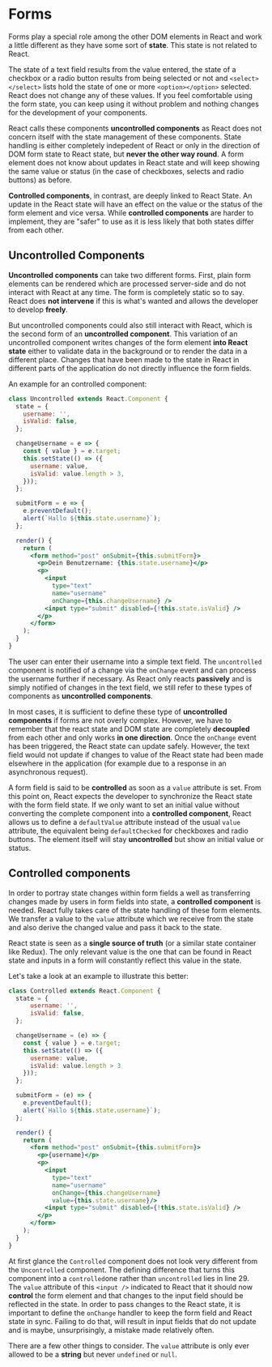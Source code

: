 # Forms

Forms play a special role among the other DOM elements in React and work a little different as they have some sort of **state**. This state is not related to React.

The state of a text field results from the value entered, the state of a checkbox or a radio button results from being selected or not and `<select></select>` lists hold the state of one or more `<option></option>` selected. React does not change any of these values. If you feel comfortable using the form state, you can keep using it without problem and nothing changes for the development of your components.

React calls these components **uncontrolled components** as React does not concern itself with the state management of these components. State handling is either completely indepedent of React or only in the direction of DOM form state to React state, but **never the other way round**. A form element does not know about updates in React state and will keep showing the same value or status \(in the case of checkboxes, selects and radio buttons\) as before.

**Controlled components**, in contrast, are deeply linked to React State. An update in the React state will have an effect on the value or the status of the form element and vice versa. While **controlled components** are harder to implement, they are "safer" to use as it is less likely that both states differ from each other.

## Uncontrolled Components

**Uncontrolled components** can take two different forms. First, plain form elements can be rendered which are processed server-side and do not interact with React at any time. The form is completely static so to say. React does **not intervene** if this is what's wanted and allows the developer to develop **freely**.

But uncontrolled components could also still interact with React, which is the second form of an **uncontrolled component**. This variation of an uncontrolled component writes changes of the form element **into React state** either to validate data in the background or to render the data in a different place. Changes that have been made to the state in React in different parts of the application do not directly influence the form fields.

An example for an controlled component:

```jsx
class Uncontrolled extends React.Component {
  state = {
    username: '',
    isValid: false,
  };

  changeUsername = e => {
    const { value } = e.target;
    this.setState(() => ({
      username: value,
      isValid: value.length > 3,
    }));
  };

  submitForm = e => {
    e.preventDefault();
    alert(`Hallo ${this.state.username}`);
  };

  render() {
    return (
      <form method="post" onSubmit={this.submitForm}>
        <p>Dein Benutzername: {this.state.username}</p>
        <p>
          <input 
            type="text" 
            name="username" 
            onChange={this.changeUsername} />
          <input type="submit" disabled={!this.state.isValid} />
        </p>
      </form>
    );
  }
}
```

The user can enter their username into a simple text field. The `uncontrolled` component is notified of a change via the `onChange` event and can process the username further if necessary. As React only reacts **passively** and is simply notified of changes in the text field, we still refer to these types of components as **uncontrolled components**.

In most cases, it is sufficient to define these type of **uncontrolled components** if forms are not overly complex. However, we have to remember that the react state and DOM state are completely **decoupled** from each other and only works **in one direction**. Once the `onChange` event has been triggered, the React state can update safely. However, the text field would not update if changes to value of the React state had been made elsewhere in the application \(for example due to a response in an asynchronous request\).

A form field is said to be **controlled** as soon as a `value` attribute is set. From this point on, React expects the developer to synchronize the React state with the form field state. If we only want to set an initial value without converting the complete component into a **controlled component**, React allows us to define a `defaultValue` attribute instead of the usual `value` attribute, the equivalent being `defaultChecked` for checkboxes and radio buttons. The element itself will stay **uncontrolled** but show an initial value or status.

## Controlled components

In order to portray state changes within form fields a well as transferring changes made by users in form fields into state, a **controlled component** is needed. React fully takes care of the state handling of these form elements. We transfer a value to the `value` attribute which we receive from the state and also derive the changed value and pass it back to the state.

React state is seen as a **single source of truth** \(or a similar state container like Redux\). The only relevant value is the one that can be found in React state and inputs in a form will constantly reflect this value in the state. 

Let's take a look at an example to illustrate this better:

```jsx
class Controlled extends React.Component {
  state = {
      username: '',
      isValid: false,
  };

  changeUsername = (e) => {
    const { value } = e.target;
    this.setState(() => ({
      username: value,
      isValid: value.length > 3
    }));
  };

  submitForm = (e) => {
    e.preventDefault();
    alert(`Hallo ${this.state.username}`);
  };

  render() {
    return (
      <form method="post" onSubmit={this.submitForm}>
        <p>{username}</p>
        <p>
          <input
            type="text"
            name="username"
            onChange={this.changeUsername}
            value={this.state.username}/>
          <input type="submit" disabled={!this.state.isValid} />
        </p>
      </form>
    );
  }
}
```

At first glance the `Controlled` component does not look very different from the `Uncontrolled` component. The defining difference that turns this component into a `controlled`one rather than `uncontrolled` lies in line 29. The `value` attribute of this `<input />` indicated to React that it should now **control** the form element and that changes to the input field should be reflected in the state. In order to pass changes to the React state, it is important to define the `onChange` handler to keep the form field and React state in sync. Failing to do that, will result in input fields that do not update and is maybe, unsurprisingly, a mistake made relatively often.

There are a few other things to consider. The `value` attribute is only ever allowed to be a **string** but never `undefined` or `null`. 

